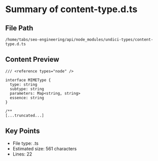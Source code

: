 # Summary of content-type.d.ts
  
## File Path
`/home/tabs/seo-engineering/api/node_modules/undici-types/content-type.d.ts`

## Content Preview
```
/// <reference types="node" />

interface MIMEType {
  type: string
  subtype: string
  parameters: Map<string, string>
  essence: string
}

/**
[...truncated...]
```

## Key Points
- File type: .ts
- Estimated size: 561 characters
- Lines: 22
